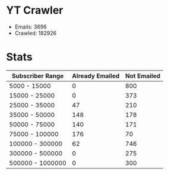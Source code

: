 # YT Crawler
- Emails: 3696
- Crawled: 182926

# Stats
| Subscriber Range  | Already Emailed | Not Emailed |
|-------|-------|-------|
| 5000 - 15000 | 0 | 800 |
| 15000 - 25000 | 0 | 373 |
| 25000 - 35000 | 47 | 210 |
| 35000 - 50000 | 148 | 178 |
| 50000 - 75000 | 140 | 171 |
| 75000 - 100000 | 176 | 70 |
| 100000 - 300000 | 62 | 746 |
| 300000 - 500000 | 0 | 275 |
| 500000 - 1000000 | 0 | 300 |
